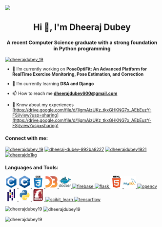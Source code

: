 <img align="center" src="[https://www.google.com/url?sa=i&url=https%3A%2F%2Fwww.istockphoto.com%2Fphotos%2Fsoftware-development&psig=AOvVaw1nbqDkcmLeNmy_yLtZffAh&ust=1720167935205000&source=images&cd=vfe&opi=89978449&ved=0CBEQjRxqFwoTCJiCrpP7jIcDFQAAAAAdAAAAABAE](https://www.google.com/url?sa=i&url=https%3A%2F%2Fwallpapercave.com%2Fsoftware-developer-wallpapers&psig=AOvVaw1nbqDkcmLeNmy_yLtZffAh&ust=1720167935205000&source=images&cd=vfe&opi=89978449&ved=0CBEQjRxqFwoTCJiCrpP7jIcDFQAAAAAdAAAAABAJ)" length="400px" width="3000px" >

<h1 align="center">Hi 👋, I'm Dheeraj Dubey</h1>
<h3 align="center">A recent Computer Science graduate with a strong foundation in Python programming</h3>



<p align="left"> <a href="https://twitter.com/dheerajdubey_19" target="blank"><img src="https://img.shields.io/twitter/follow/dheerajdubey_19?logo=twitter&style=for-the-badge" alt="dheerajdubey_19" /></a> </p>

- 🔭 I’m currently working on **PoseOptiFit: An Advanced Platform for RealTime Exercise Monitoring, Pose Estimation,
and Correction**

- 🌱 I’m currently learning **DSA and Django**

- 📫 How to reach me **dheerajdubey600@gmail.com**

- 📄 Know about my experiences [https://drive.google.com/file/d/1igmAizUKz_tkxGHKNG7x_AEbEuzY-FSj/view?usp=sharing](https://drive.google.com/file/d/1igmAizUKz_tkxGHKNG7x_AEbEuzY-FSj/view?usp=sharing)

<h3 align="left">Connect with me:</h3>
<p align="left">
<a href="https://twitter.com/dheerajdubey_19" target="blank"><img align="center" src="https://raw.githubusercontent.com/rahuldkjain/github-profile-readme-generator/master/src/images/icons/Social/twitter.svg" alt="dheerajdubey_19" height="30" width="40" /></a>
<a href="https://linkedin.com/in/dheeraj-dubey-992ba8227" target="blank"><img align="center" src="https://raw.githubusercontent.com/rahuldkjain/github-profile-readme-generator/master/src/images/icons/Social/linked-in-alt.svg" alt="dheeraj-dubey-992ba8227" height="30" width="40" /></a>
<a href="https://instagram.com/dheerajdubey1921" target="blank"><img align="center" src="https://raw.githubusercontent.com/rahuldkjain/github-profile-readme-generator/master/src/images/icons/Social/instagram.svg" alt="dheerajdubey1921" height="30" width="40" /></a>
<a href="https://auth.geeksforgeeks.org/user/dheerajdo1kg" target="blank"><img align="center" src="https://raw.githubusercontent.com/rahuldkjain/github-profile-readme-generator/master/src/images/icons/Social/geeks-for-geeks.svg" alt="dheerajdo1kg" height="30" width="40" /></a>
</p>

<h3 align="left">Languages and Tools:</h3>
<p align="left"> <a href="https://www.cprogramming.com/" target="_blank" rel="noreferrer"> <img src="https://raw.githubusercontent.com/devicons/devicon/master/icons/c/c-original.svg" alt="c" width="40" height="40"/> </a> <a href="https://www.w3schools.com/cpp/" target="_blank" rel="noreferrer"> <img src="https://raw.githubusercontent.com/devicons/devicon/master/icons/cplusplus/cplusplus-original.svg" alt="cplusplus" width="40" height="40"/> </a> <a href="https://www.w3schools.com/css/" target="_blank" rel="noreferrer"> <img src="https://raw.githubusercontent.com/devicons/devicon/master/icons/css3/css3-original-wordmark.svg" alt="css3" width="40" height="40"/> </a> <a href="https://d3js.org/" target="_blank" rel="noreferrer"> <img src="https://raw.githubusercontent.com/devicons/devicon/master/icons/d3js/d3js-original.svg" alt="d3js" width="40" height="40"/> </a> <a href="https://www.docker.com/" target="_blank" rel="noreferrer"> <img src="https://raw.githubusercontent.com/devicons/devicon/master/icons/docker/docker-original-wordmark.svg" alt="docker" width="40" height="40"/> </a> <a href="https://firebase.google.com/" target="_blank" rel="noreferrer"> <img src="https://www.vectorlogo.zone/logos/firebase/firebase-icon.svg" alt="firebase" width="40" height="40"/> </a> <a href="https://flask.palletsprojects.com/" target="_blank" rel="noreferrer"> <img src="https://www.vectorlogo.zone/logos/pocoo_flask/pocoo_flask-icon.svg" alt="flask" width="40" height="40"/> </a> <a href="https://www.w3.org/html/" target="_blank" rel="noreferrer"> <img src="https://raw.githubusercontent.com/devicons/devicon/master/icons/html5/html5-original-wordmark.svg" alt="html5" width="40" height="40"/> </a> <a href="https://www.mysql.com/" target="_blank" rel="noreferrer"> <img src="https://raw.githubusercontent.com/devicons/devicon/master/icons/mysql/mysql-original-wordmark.svg" alt="mysql" width="40" height="40"/> </a> <a href="https://opencv.org/" target="_blank" rel="noreferrer"> <img src="https://www.vectorlogo.zone/logos/opencv/opencv-icon.svg" alt="opencv" width="40" height="40"/> </a> <a href="https://pandas.pydata.org/" target="_blank" rel="noreferrer"> <img src="https://raw.githubusercontent.com/devicons/devicon/2ae2a900d2f041da66e950e4d48052658d850630/icons/pandas/pandas-original.svg" alt="pandas" width="40" height="40"/> </a> <a href="https://www.python.org" target="_blank" rel="noreferrer"> <img src="https://raw.githubusercontent.com/devicons/devicon/master/icons/python/python-original.svg" alt="python" width="40" height="40"/> </a> <a href="https://rubyonrails.org" target="_blank" rel="noreferrer"> <img src="https://raw.githubusercontent.com/devicons/devicon/master/icons/rails/rails-original-wordmark.svg" alt="rails" width="40" height="40"/> </a> <a href="https://scikit-learn.org/" target="_blank" rel="noreferrer"> <img src="https://upload.wikimedia.org/wikipedia/commons/0/05/Scikit_learn_logo_small.svg" alt="scikit_learn" width="40" height="40"/> </a> <a href="https://www.tensorflow.org" target="_blank" rel="noreferrer"> <img src="https://www.vectorlogo.zone/logos/tensorflow/tensorflow-icon.svg" alt="tensorflow" width="40" height="40"/> </a> </p>

<p><img align="left" src="https://github-readme-stats.vercel.app/api/top-langs?username=dheerajdubey19&show_icons=true&locale=en&layout=compact" alt="dheerajdubey19" /></p>

<p>&nbsp;<img align="center" src="https://github-readme-stats.vercel.app/api?username=dheerajdubey19&show_icons=true&locale=en" alt="dheerajdubey19" /></p>

<p><img align="center" src="https://github-readme-streak-stats.herokuapp.com/?user=dheerajdubey19&" alt="dheerajdubey19" /></p>
